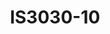 ---
featured: true
title: IS3030-10
tags:
- Island
width: 30
length: 30
description: This modern ‘Dynamic Arch’ frames your message and brand in a new elevated
  way.  This booth creates an open and inviting environment, emphasized by a transparent
  cube sign.  Add more podiums with ease to display your new product innovations.</br></br>Includes:<ul><li>All
  Hardware as shown</li><li>New Graphics with your artwork</li><li>Lights</li><li>Counter</li><li>Furniture*
  (as per availability)</li><li>Friendly Expert Project Management</li></ul></br>Rent
  excludes flooring </br>*Own excludes furniture, flooring & monitors
rent: 47990
own: 100900
obj: bd8f0675800f4d178b1680b3826f36e0
images:
- url: assets/img/booths/IS3030-10/1.jpg
- url: assets/img/booths/IS3030-10/2.jpg
- url: assets/img/booths/IS3030-10/3.jpg
- url: assets/img/booths/IS3030-10/4.jpg
- url: assets/img/booths/IS3030-10/5.jpg
- url: assets/img/booths/IS3030-10/6.jpg
---
